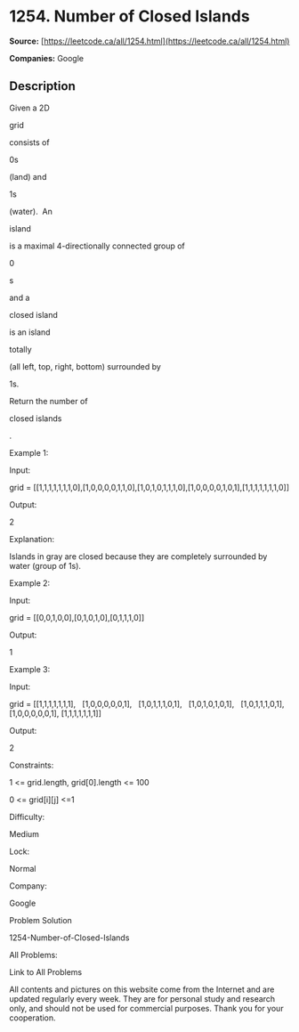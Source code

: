 # 1254. Number of Closed Islands

**Source:** [https://leetcode.ca/all/1254.html](https://leetcode.ca/all/1254.html)

**Companies:** Google

## Description

Given a 2D

grid

consists of

0s

(land) and

1s

(water).  An

island

is a maximal 4-directionally connected group of

0

s

and a

closed island

is an island

totally

(all left, top, right, bottom) surrounded by

1s.

Return the number of

closed islands

.

Example 1:

Input:

grid = [[1,1,1,1,1,1,1,0],[1,0,0,0,0,1,1,0],[1,0,1,0,1,1,1,0],[1,0,0,0,0,1,0,1],[1,1,1,1,1,1,1,0]]

Output:

2

Explanation:

Islands in gray are closed because they are completely surrounded by water (group of 1s).

Example 2:

Input:

grid = [[0,0,1,0,0],[0,1,0,1,0],[0,1,1,1,0]]

Output:

1

Example 3:

Input:

grid = [[1,1,1,1,1,1,1],
               [1,0,0,0,0,0,1],
               [1,0,1,1,1,0,1],
               [1,0,1,0,1,0,1],
               [1,0,1,1,1,0,1],
               [1,0,0,0,0,0,1],
               [1,1,1,1,1,1,1]]

Output:

2

Constraints:

1 <= grid.length, grid[0].length <= 100

0 <= grid[i][j] <=1

Difficulty:

Medium

Lock:

Normal

Company:

Google

Problem Solution

1254-Number-of-Closed-Islands

All Problems:

Link to All Problems

All contents and pictures on this website come from the Internet and are updated regularly every week. They are for personal study and research only, and should not be used for commercial purposes. Thank you for your cooperation.

